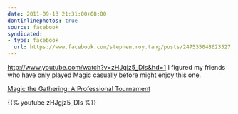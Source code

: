 ```yaml
---
date: 2011-09-13 21:31:00+08:00
dontinlinephotos: true
source: facebook
syndicated:
- type: facebook
  url: https://www.facebook.com/stephen.roy.tang/posts/247535048623527
---
```


http://www.youtube.com/watch?v=zHJgjz5_DIs&hd=1 I figured my friends who have only played Magic casually before might enjoy this one.

[Magic the Gathering: A Professional Tournament](https://www.youtube.com/watch?v=zHJgjz5_DIs)



{{% youtube zHJgjz5_DIs %}}